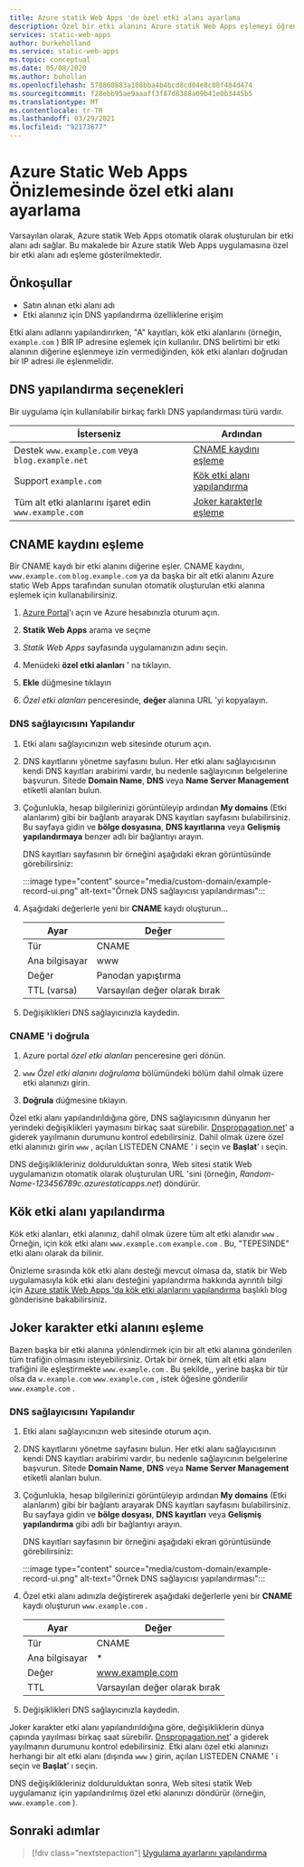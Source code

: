 ```yaml
---
title: Azure statik Web Apps 'de özel etki alanı ayarlama
description: Özel bir etki alanını Azure statik Web Apps eşlemeyi öğrenin
services: static-web-apps
author: burkeholland
ms.service: static-web-apps
ms.topic: conceptual
ms.date: 05/08/2020
ms.author: buhollan
ms.openlocfilehash: 578860883a108bba4b4bcd8cd04e8c08f484d474
ms.sourcegitcommit: f28ebb95ae9aaaff3f87d8388a09b41e0b3445b5
ms.translationtype: MT
ms.contentlocale: tr-TR
ms.lasthandoff: 03/29/2021
ms.locfileid: "92173677"
---
```

# <a name="setup-a-custom-domain-in-azure-static-web-apps-preview"></a>Azure Static Web Apps Önizlemesinde özel etki alanı ayarlama

Varsayılan olarak, Azure statik Web Apps otomatik olarak oluşturulan bir etki alanı adı sağlar. Bu makalede bir Azure statik Web Apps uygulamasına özel bir etki alanı adı eşleme gösterilmektedir.

## <a name="prerequisites"></a>Önkoşullar

- Satın alınan etki alanı adı
- Etki alanınız için DNS yapılandırma özelliklerine erişim

Etki alanı adlarını yapılandırırken, "A" kayıtları, kök etki alanlarını (örneğin, `example.com` ) BIR IP adresine eşlemek için kullanılır. DNS belirtimi bir etki alanının diğerine eşlenmeye izin vermediğinden, kök etki alanları doğrudan bir IP adresi ile eşlenmelidir.

## <a name="dns-configuration-options"></a>DNS yapılandırma seçenekleri

Bir uygulama için kullanılabilir birkaç farklı DNS yapılandırması türü vardır.

| İsterseniz | Ardından |
|--|--|
| Destek `www.example.com` veya `blog.example.net` | [CNAME kaydını eşleme](#map-a-cname-record) |
| Support `example.com` | [Kök etki alanı yapılandırma](#configure-a-root-domain) |
| Tüm alt etki alanlarını işaret edin `www.example.com` | [Joker karakterle eşleme](#map-a-wildcard-domain) |

## <a name="map-a-cname-record"></a>CNAME kaydını eşleme

Bir CNAME kaydı bir etki alanını diğerine eşler. CNAME kaydını, `www.example.com` `blog.example.com` ya da başka bir alt etki alanını Azure static Web Apps tarafından sunulan otomatik oluşturulan etki alanına eşlemek için kullanabilirsiniz.

1. [Azure Portal](https://portal.azure.com)'ı açın ve Azure hesabınızla oturum açın.

1. **Statik Web Apps** arama ve seçme

1. _Statik Web Apps_ sayfasında uygulamanızın adını seçin.

1. Menüdeki **özel etki alanları** ' na tıklayın.

1. **Ekle** düğmesine tıklayın

1. _Özel etki alanları_ penceresinde, **değer** alanına URL 'yi kopyalayın.

### <a name="configure-dns-provider"></a>DNS sağlayıcısını Yapılandır

1. Etki alanı sağlayıcınızın web sitesinde oturum açın.

2. DNS kayıtlarını yönetme sayfasını bulun. Her etki alanı sağlayıcısının kendi DNS kayıtları arabirimi vardır, bu nedenle sağlayıcının belgelerine başvurun. Sitede **Domain Name**, **DNS** veya **Name Server Management** etiketli alanları bulun.

3. Çoğunlukla, hesap bilgilerinizi görüntüleyip ardından **My domains** (Etki alanlarım) gibi bir bağlantı arayarak DNS kayıtları sayfasını bulabilirsiniz. Bu sayfaya gidin ve **bölge dosyasına**, **DNS kayıtlarına** veya **Gelişmiş yapılandırmaya** benzer adlı bir bağlantıyı arayın.

    DNS kayıtları sayfasının bir örneğini aşağıdaki ekran görüntüsünde görebilirsiniz:

    :::image type="content" source="media/custom-domain/example-record-ui.png" alt-text="Örnek DNS sağlayıcısı yapılandırması":::

4. Aşağıdaki değerlerle yeni bir **CNAME** kaydı oluşturun...

    | Ayar             | Değer                     |
    | ------------------- | ------------------------- |
    | Tür                | CNAME                     |
    | Ana bilgisayar                | www                       |
    | Değer               | Panodan yapıştırma |
    | TTL (varsa) | Varsayılan değer olarak bırak    |

5. Değişiklikleri DNS sağlayıcınızla kaydedin.

### <a name="validate-cname"></a>CNAME 'i doğrula

1. Azure portal _özel etki alanları_ penceresine geri dönün.

1. `www` _Özel etki alanını doğrulama_ bölümündeki bölüm dahil olmak üzere etki alanınızı girin.

1. **Doğrula** düğmesine tıklayın.

Özel etki alanı yapılandırıldığına göre, DNS sağlayıcısının dünyanın her yerindeki değişiklikleri yaymasını birkaç saat sürebilir. [Dnspropagation.net](https://dnspropagation.net)' a giderek yayılmanın durumunu kontrol edebilirsiniz. Dahil olmak üzere özel etki alanınızı girin `www` , açılan LISTEDEN CNAME ' i seçin ve **Başlat**' ı seçin.

DNS değişiklikleriniz doldurulduktan sonra, Web sitesi statik Web uygulamanızın otomatik olarak oluşturulan URL 'sini (örneğin, _Random-Name-123456789c.azurestaticapps.net_) döndürür.

## <a name="configure-a-root-domain"></a>Kök etki alanı yapılandırma

Kök etki alanları, etki alanınız, dahil olmak üzere tüm alt etki alanıdır `www` . Örneğin, için kök etki alanı `www.example.com` `example.com` . Bu, "TEPESINDE" etki alanı olarak da bilinir.

Önizleme sırasında kök etki alanı desteği mevcut olmasa da, statik bir Web uygulamasıyla kök etki alanı desteğini yapılandırma hakkında ayrıntılı bilgi için [Azure statik Web Apps 'da kök etki alanlarını yapılandırma](https://burkeholland.github.io/posts/static-app-root-domain) başlıklı blog gönderisine bakabilirsiniz.

## <a name="map-a-wildcard-domain"></a>Joker karakter etki alanını eşleme

Bazen başka bir etki alanına yönlendirmek için bir alt etki alanına gönderilen tüm trafiğin olmasını isteyebilirsiniz. Ortak bir örnek, tüm alt etki alanı trafiğini ile eşleştirmekte `www.example.com` . Bu şekilde,, yerine başka bir tür olsa da `w.example.com` `www.example.com` , istek öğesine gönderilir `www.example.com` .

### <a name="configure-dns-provider"></a>DNS sağlayıcısını Yapılandır

1. Etki alanı sağlayıcınızın web sitesinde oturum açın.

2. DNS kayıtlarını yönetme sayfasını bulun. Her etki alanı sağlayıcısının kendi DNS kayıtları arabirimi vardır, bu nedenle sağlayıcının belgelerine başvurun. Sitede **Domain Name**, **DNS** veya **Name Server Management** etiketli alanları bulun.

3. Çoğunlukla, hesap bilgilerinizi görüntüleyip ardından **My domains** (Etki alanlarım) gibi bir bağlantı arayarak DNS kayıtları sayfasını bulabilirsiniz. Bu sayfaya gidin ve **bölge dosyası**, **DNS kayıtları** veya **Gelişmiş yapılandırma** gibi adlı bir bağlantıyı arayın.

    DNS kayıtları sayfasının bir örneğini aşağıdaki ekran görüntüsünde görebilirsiniz:

    :::image type="content" source="media/custom-domain/example-record-ui.png" alt-text="Örnek DNS sağlayıcısı yapılandırması":::

4. Özel etki alanı adınızla değiştirerek aşağıdaki değerlerle yeni bir **CNAME** kaydı oluşturun `www.example.com` .

    | Ayar | Değer                  |
    | ------- | ---------------------- |
    | Tür    | CNAME                  |
    | Ana bilgisayar    | \*                     |
    | Değer   | www.example.com        |
    | TTL     | Varsayılan değer olarak bırak |

5. Değişiklikleri DNS sağlayıcınızla kaydedin.

Joker karakter etki alanı yapılandırıldığına göre, değişikliklerin dünya çapında yayılması birkaç saat sürebilir. [Dnspropagation.net](https://dnspropagation.net)' a giderek yayılmanın durumunu kontrol edebilirsiniz. Etki alanı özel etki alanınızı herhangi bir alt etki alanı (dışında `www` ) girin, açılan LISTEDEN CNAME ' i seçin ve **Başlat**' ı seçin.

DNS değişiklikleriniz doldurulduktan sonra, Web sitesi statik Web uygulamanız için yapılandırılmış özel etki alanınızı döndürür (örneğin, `www.example.com` ).

## <a name="next-steps"></a>Sonraki adımlar

> [!div class="nextstepaction"]
> [Uygulama ayarlarını yapılandırma](application-settings.md)
